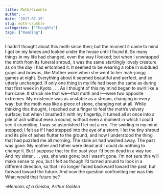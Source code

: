 ```yaml
---
title: Moth/Crumble
author: ~
date: '2017-07-15'
slug: moth-crumble
categories: ["Thoughts"]
tags: ["Reading"]
---
```

I hadn’t thought about this moth since then; but the moment it came to mind I got on my knees and looked under the house until I found it. So many things in my life had changed, even the way I looked; but when I unwrapped the moth from its funeral shroud, it was the same startlingly lovely creature as on the day I had entombed it. It seemed to be wearing a robe in subdued grays and browns, like Mother wore when she went to her mah-jongg games at night. Everything about it seemed beautiful and perfect, and so utterly unchanged. If only one thing in my life had been the same as during that first week in Kyoto . . . As I thought of this my mind began to swirl like a hurricane. It struck me that we—that moth and I—were two opposite extremes. My existence was as unstable as a stream, changing in every way; but the moth was like a piece of stone, changing not at all. While thinking this thought, I reached out a finger to feel the moth’s velvety surface; but when I brushed it with my fingertip, it turned all at once into a pile of ash without even a sound, without even a moment in which I could see it crumbling. I was so astonished I let out a cry. The swirling in my mind stopped; I felt as if I had stepped into the eye of a storm. I let the tiny shroud and its pile of ashes flutter to the ground; and now I understood the thing that had puzzled me all morning. The stale air had washed away. The past was gone. My mother and father were dead and I could do nothing to change it. But I suppose that for the past year I’d been dead in a way too. And my sister . . . yes, she was gone; but I wasn’t gone. I’m not sure this will make sense to you, but I felt as though I’d turned around to look in a different direction, so that I no longer faced backward toward the past, but forward toward the future. And now the question confronting me was this: What would that future be?

*-Memoirs of a Geisha, Arthur Golden*
